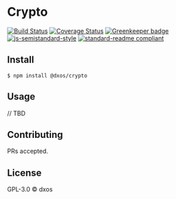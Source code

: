 # Crypto

[![Build Status](https://travis-ci.com/dxos/crypto.svg?branch=master)](https://travis-ci.com/dxos/crypto)
[![Coverage Status](https://coveralls.io/repos/github/dxos/crypto/badge.svg?branch=master)](https://coveralls.io/github/dxos/crypto?branch=master)
[![Greenkeeper badge](https://badges.greenkeeper.io/dxos/crypto.svg)](https://greenkeeper.io/)
[![js-semistandard-style](https://img.shields.io/badge/code%20style-semistandard-brightgreen.svg?style=flat-square)](https://github.com/standard/semistandard)
[![standard-readme compliant](https://img.shields.io/badge/readme%20style-standard-brightgreen.svg?style=flat-square)](https://github.com/RichardLitt/standard-readme)

## Install

```
$ npm install @dxos/crypto
```

## Usage

// TBD

## Contributing

PRs accepted.

## License

GPL-3.0 © dxos
